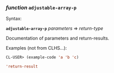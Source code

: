 ### <em>function</em> <strong>`adjustable-array-p`</strong>

Syntax:

<strong>`adjustable-array-p`</strong> <em>parameters</em> => <em>return-type</em>

Documentation of parameters and return-results.

Examples (not from CLHS...):

```lisp
CL-USER> (example-code 'a 'b 'c)

'return-result
```
